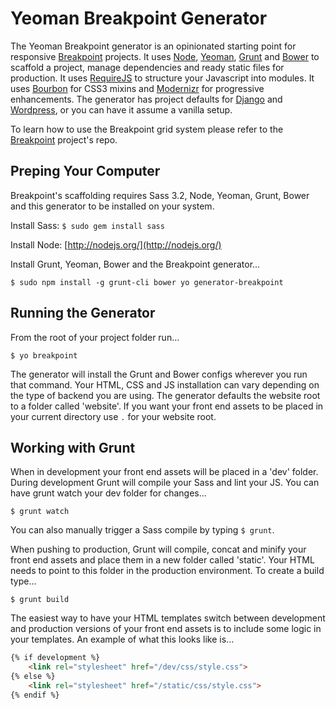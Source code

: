 # Yeoman Breakpoint Generator

The Yeoman Breakpoint generator is an opinionated starting point for responsive [Breakpoint](https://github.com/lesjames/breakpoint) projects.
It uses [Node](http://nodejs.org/), [Yeoman](http://yeoman.io/), [Grunt](http://gruntjs.com/) and [Bower](http://bower.io/) to scaffold a project, manage dependencies and ready static files for production.
It uses [RequireJS](http://requirejs.org/) to structure your Javascript into modules. It uses [Bourbon](http://bourbon.io/) for CSS3 mixins and [Modernizr](http://modernizr.com/) for progressive enhancements.
The generator has project defaults for [Django](https://www.djangoproject.com/) and [Wordpress](http://wordpress.org/), or you can have it assume a vanilla setup.

To learn how to use the Breakpoint grid system please refer to the [Breakpoint](https://github.com/lesjames/breakpoint) project's repo.

## Preping Your Computer

Breakpoint's scaffolding requires Sass 3.2, Node, Yeoman, Grunt, Bower and this generator to be installed on your system.

Install Sass: `$ sudo gem install sass`

Install Node: [http://nodejs.org/](http://nodejs.org/)

Install Grunt, Yeoman, Bower and the Breakpoint generator...

`$ sudo npm install -g grunt-cli bower yo generator-breakpoint`

## Running the Generator

From the root of your project folder run...

`$ yo breakpoint`

The generator will install the Grunt and Bower configs wherever you run that command. Your HTML, CSS and JS installation can vary depending
on the type of backend you are using. The generator defaults the website root to a folder called 'website'. If you want your front end assets
to be placed in your current directory use `.` for your website root.

## Working with Grunt

When in development your front end assets will be placed in a 'dev' folder. During development
Grunt will compile your Sass and lint your JS. You can have grunt watch your dev folder for changes...

`$ grunt watch`

You can also manually trigger a Sass compile by typing `$ grunt`.

When pushing to production, Grunt will compile, concat and minify your front end assets and place them in
a new folder called 'static'. Your HTML needs to point to this folder in the production environment. To create
a build type...

`$ grunt build`

The easiest way to have your HTML templates switch between development and production versions of your front end
assets is to include some logic in your templates. An example of what this looks like is...

```html
{% if development %}
    <link rel="stylesheet" href="/dev/css/style.css">
{% else %}
    <link rel="stylesheet" href="/static/css/style.css">
{% endif %}
```
